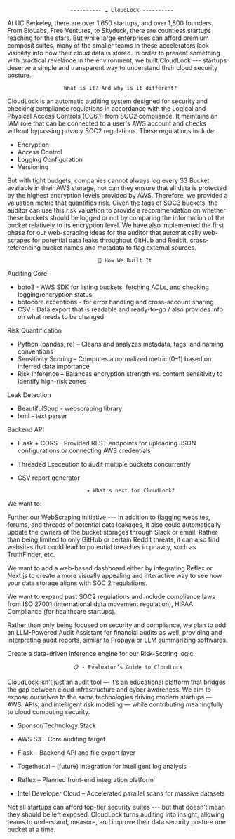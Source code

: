                         ---------- ☁️ CloudLock ----------

At UC Berkeley, there are over 1,650 startups, and over 1,800 founders. From BioLabs, Free Ventures, to Skydeck, there are countless startups reaching for the stars. But while large enterprises can afford premium composit suites, many of the smaller teams in these accelerators lack visibility into how their cloud data is stored. In order to present something with practical revelance in the environment, we built CloudLock --- startups deserve a simple and transparent way to understand their cloud security posture.

                      What is it? And why is it different?

CloudLock is an automatic auditing system designed for security and checking compliance regulations in accordance with the Logical and Physical Access Controls (CC6.1) from SOC2 compliance. It maintains an IAM role that can be connected to a user's AWS account and checks without bypassing privacy SOC2 regulations.
These regulations include:
- Encryption
- Access Control
- Logging Configuration
- Versioning

But with tight budgets, companies cannot always log every S3 Bucket available in their AWS storage, nor can they ensure that all data is protected by the highest encryption levels provided by AWS.
Therefore, we provided a valuation metric that quantifies risk. Given the tags of SOC3 buckets, the auditor can use this risk valuation to provide a recommendation on whether these buckets should be logged or not by comparing the information of the bucket relatively to its encryption level.
We have also implemented the first phase for our web-scraping ideas for the auditor that automatically web-scrapes for potential data leaks throughout GitHub and Reddit, cross-referencing bucket names and metadata to flag external sources.

                                 📝 How We Built It

Auditing Core

- boto3 - AWS SDK for listing buckets, fetching ACLs, and checking logging/encryption status
- botocore.exceptions - for error handling and cross-account sharing
- CSV - Data export that is readable and ready-to-go / also provides info on what needs to be changed

Risk Quantification

- Python (pandas, re) – Cleans and analyzes metadata, tags, and naming conventions
- Sensitivity Scoring – Computes a normalized metric (0–1) based on inferred data importance
- Risk Inference – Balances encryption strength vs. content sensitivity to identify high-risk zones

Leak Detection

- BeautifulSoup - webscraping library
- lxml - text parser

Backend API

- Flask + CORS - Provided REST endpoints for uploading JSON configurations or connecting AWS credentials
- Threaded Execeution to audit multiple buckets concurrently
- CSV report generator

                            ✈️ What's next for CloudLock?

We want to:

Further our WebScraping initiative --- In addition to flagging websites, forums, and threads of potential data leakages, it also could automatically update the owners of the bucket storages through Slack or email. Rather than being limited to only GitHub or certain Reddit threats, it can also find websites that could lead to potential breaches in priavcy, such as TruthFinder, etc.

We want to add a web-based dashboard either by integrating Reflex or Next.js to create a more visually appealing and interactive way to see how your data storage aligns with SOC 2 regulations.

We want to expand past SOC2 regulations and include compliance laws from ISO 27001 (international data movement regulation), HIPAA Compliance (for healthcare startups).

Rather than only being focused on security and compliance, we plan to add an LLM-Powered Audit Assistant for financial audits as well, providing and interpreting audit reports, similar to Propaya or LLM summarizing softwares. 

Create a data-driven inference engine for our Risk-Scoring logic.

                         📋 - Evaluator’s Guide to CloudLock

CloudLock isn’t just an audit tool — it’s an educational platform that bridges the gap between cloud infrastructure and cyber awareness.
We aim to expose ourselves to the same technologies driving modern startups — AWS, APIs, and intelligent risk modeling — while contributing meaningfully to cloud computing security.

- Sponsor/Technology Stack

- AWS S3 – Core auditing target

- Flask – Backend API and file export layer

- Together.ai – (future) integration for intelligent log analysis

- Reflex – Planned front-end integration platform

- Intel Developer Cloud – Accelerated parallel scans for massive datasets

Not all startups can afford top-tier security suites --- but that doesn’t mean they should be left exposed.
CloudLock turns auditing into insight, allowing teams to understand, measure, and improve their data security posture one bucket at a time.


